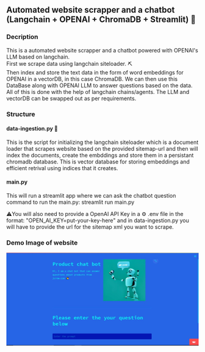 ## Automated website scrapper and a chatbot (Langchain + OPENAI + ChromaDB + Streamlit) :robot:
### Decription
This is a automated website scrapper and a chatbot powered with OPENAI's LLM based on langchain.<br>
First we scrape data using langchain siteloader. :pick: <br> 
Then index and store the text data in the form of word embeddings for OPENAI in a vectorDB, in this case ChromaDB. We can then use this DataBase along with OPENAI LLM to answer questions based on the data. All of this is done with the help of langchain chains/agents. The LLM and vectorDB can be swapped out as per requirements.  

### Structure

#### data-ingestion.py :syringe:

This is the script for initializing the langchain siteloader which is a document loader that scrapes website based on the provided sitemap-url and then will index the documents, create the embddings and store them in a persistant chromadb database. This is vector database for storing embeddings and efficient retrival using indices that it creates.<br>

#### main.py 

This will run a streamlit app where we can ask the chatbot question<br>
command to run the main.py: streamlit run main.py

:warning:You will also need to provide a OpenAI API Key in a :gear: .env file in the format: "OPEN_AI_KEY=put-your-key-here" and in data-ingestion.py you will have to provide the url for the sitemap xml you want to scrape.


### Demo Image of website
![a picture of what the website would look like](https://github.com/Sayan9661/chatbot-pdp-langchain/blob/main/chatbot-website.jpg?raw=true)
